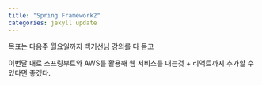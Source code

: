 ```yaml
---
title: "Spring Framework2"
categories: jekyll update
---
```


목표는 다음주 월요일까지 백기선님 강의를 다 듣고

이번달 내로 스프링부트와 AWS를 활용해 웹 서비스를 내는것 + 리액트까지 추가할 수 있다면 좋겠다.

